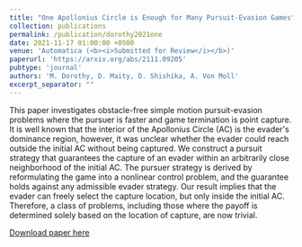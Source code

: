 ```yaml
---
title: "One Apollonius Circle is Enough for Many Pursuit-Evasion Games"
collection: publications
permalink: /publication/dorothy2021one
date: 2021-11-17 01:00:00 +0500
venue: 'Automatica (<b><i>Submitted for Review</i></b>)'
paperurl: 'https://arxiv.org/abs/2111.09205'
pubtype: 'journal'
authors: 'M. Dorothy, D. Maity, D. Shishika, A. Von Moll'
excerpt_separator: ""
---
```

This paper investigates obstacle-free simple motion pursuit-evasion problems where the pursuer is faster and game termination is point capture. It is well known that the interior of the Apollonius Circle (AC) is the evader&apos;s dominance region, however, it was unclear whether the evader could reach outside the initial AC without being captured. We construct a pursuit strategy that guarantees the capture of an evader within an arbitrarily close neighborhood of the initial AC. The pursuer strategy is derived by reformulating the game into a nonlinear control problem, and the guarantee holds against any admissible evader strategy. Our result implies that the evader can freely select the capture location, but only inside the initial AC. Therefore, a class of problems, including those where the payoff is determined solely based on the location of capture, are now trivial.

[Download paper here](https://arxiv.org/abs/2111.09205)
